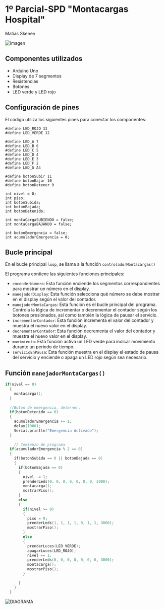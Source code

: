 # 1º Parcial-SPD "Montacargas Hospital"


Matias Skenen

![imagen](https://github.com/matiastaoskn/PARCIAL-SPD1/assets/93952537/ae716ddc-7413-49e5-a284-fafca19b417d)


## Componentes utilizados

- Arduino Uno
- Display de 7 segmentos
- Resistencias
- Botones
- LED verde y LED rojo

## Configuración de pines

El código utiliza los siguientes pines para conectar los componentes:

```
#define LED_ROJO 13
#define LED_VERDE 12

#define LED_A 7
#define LED_B 6
#define LED_C 5
#define LED_D 4
#define LED_E 3
#define LED_F 2
#define LED_G A4

#define botonSubir 11
#define botonBajar 10
#define botonDetener 9

int nivel = 0;
int piso;
int botonSubida;
int botonBajada;
int botonDetenido;

int montaCargaSUBIENDO = false;
int montaCargaBAJANDO = false;

int botonEmergencia = false;
int acumuladorEmergencia = 0;
```


## Bucle principal

En el bucle principal `loop`, se llama a la función `controladorMontacargas()` 


El programa contiene las siguientes funciones principales:

- `encenderNumero`: Esta función enciende los segmentos correspondientes para mostrar un número en el display.
- `manejadorDisplay`: Esta función selecciona qué número se debe mostrar en el display según el valor del contador.
- `manejadorMontaCargas`: Esta función es el bucle principal del programa. Controla la lógica de incrementar o decrementar el contador según los botones presionados, así como también la lógica de pausar el servicio.
- `incrementarContador`: Esta función incrementa el valor del contador y muestra el nuevo valor en el display.
- `decrementarContador`: Esta función decrementa el valor del contador y muestra el nuevo valor en el display.
- `movimiento`: Esta función activa un LED verde para indicar movimiento durante un periodo de tiempo.
- `servicioEnPausa`: Esta función muestra en el display el estado de pausa del servicio y enciende o apaga un LED rojo según sea necesario.


## Función `manejadorMontaCargas()`
```cpp
if(nivel == 0)
  {
    montacarga();
  }
  
  //Boton de emergencia, deterner.
  if(botonDetenido == 0)
  {
    acumuladorEmergencia += 1;
    delay(1000);
    Serial.println("Emergencia Activado");
  }
  
	// Comienzo de programa
  if(acumuladorEmergencia % 2 == 0)
  {
    if(botonSubida == 0 || botonBajada == 0)
    {
      if(botonBajada == 0)
      {
        nivel -= 1;
        prenderLeds(0, 0, 0, 0, 0, 0, 0, 3000);
        montacarga();
        mostrarPiso();
      }
      else
      {
        if(nivel >= 9)
        {
          piso = 9;
          prenderLeds(1, 1, 1, 1, 0, 1, 1, 3000);
          mostrarPiso();
        }
        else
        {
          prenderLuces(LED_VERDE);
          apagarLuces(LED_ROJO);
          nivel += 1;
          prenderLeds(0, 0, 0, 0, 0, 0, 0, 3000);
          montacarga();
          mostrarPiso();
        }

      }
    }
  }
```


![DIAGRAMA](https://github.com/matiastaoskn/PARCIAL-SPD1/assets/93952537/955de3e1-3e17-4213-8f5c-83232bc0b114)

